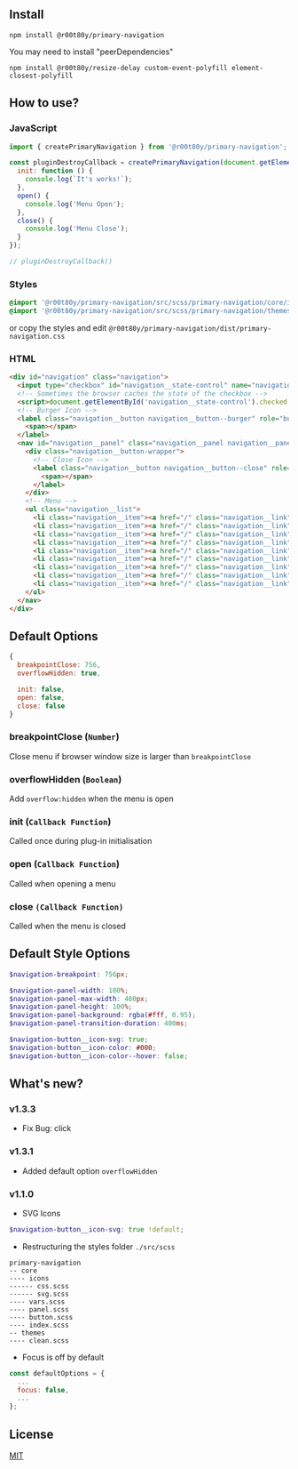 ## Install
```console
npm install @r00t80y/primary-navigation
```
You may need to install "peerDependencies"
```console
npm install @r00t80y/resize-delay custom-event-polyfill element-closest-polyfill
```
## How to use?

### JavaScript
```js
import { createPrimaryNavigation } from '@r00t80y/primary-navigation';

const pluginDestroyCallback = createPrimaryNavigation(document.getElementById('navigation'), {
  init: function () {
    console.log(`It's works!`);
  },
  open() {
    console.log('Menu Open');
  },
  close() {
    console.log('Menu Close');
  }
});

// pluginDestroyCallback()
```

### Styles
```scss
@import '@r00t80y/primary-navigation/src/scss/primary-navigation/core/index';
@import '@r00t80y/primary-navigation/src/scss/primary-navigation/themes/clean';
```
or copy the styles and edit ```@r00t80y/primary-navigation/dist/primary-navigation.css```


### HTML
```html
<div id="navigation" class="navigation">
  <input type="checkbox" id="navigation__state-control" name="navigation__state-control" class="navigation__state-control" checked="false" style="display:none">
  <!-- Sometimes the browser caches the state of the checkbox -->
  <script>document.getElementById('navigation__state-control').checked = false;</script>
  <!-- Burger Icon -->
  <label class="navigation__button navigation__button--burger" role="button" aria-controls="navigation__panel" aria-expanded="false" aria-label="Open menu" for="navigation__state-control" tabindex="0">
    <span></span>
  </label>
  <nav id="navigation__panel" class="navigation__panel navigation__panel--left" data-visible="hidden">
    <div class="navigation__button-wrapper">
      <!-- Close Icon -->
      <label class="navigation__button navigation__button--close" role="button" aria-controls="navigation__panel" aria-expanded="false" aria-label="Close menu" for="navigation__state-control" tabindex="0">
        <span></span>
      </label>
    </div>
    <!-- Menu -->
    <ul class="navigation__list">
      <li class="navigation__item"><a href="/" class="navigation__link">Link 1</a></li>
      <li class="navigation__item"><a href="/" class="navigation__link">Link 2</a></li>
      <li class="navigation__item"><a href="/" class="navigation__link">Link 3</a></li>
      <li class="navigation__item"><a href="/" class="navigation__link">Link 4</a></li>
      <li class="navigation__item"><a href="/" class="navigation__link">Link 5</a></li>
      <li class="navigation__item"><a href="/" class="navigation__link">Link 6</a></li>
      <li class="navigation__item"><a href="/" class="navigation__link">Link 7</a></li>
      <li class="navigation__item"><a href="/" class="navigation__link">Link 8</a></li>
      <li class="navigation__item"><a href="/" class="navigation__link">Link 9</a></li>
    </ul>
  </nav>
</div>
```

## Default Options
```js
{
  breakpointClose: 756,
  overflowHidden: true,

  init: false,
  open: false,
  close: false
}
```

### breakpointClose (`Number`)
Close menu if browser window size is larger than `breakpointClose`

### overflowHidden (`Boolean`)
Add `overflow:hidden` when the menu is open

### init (`Callback Function`)
Called once during plug-in initialisation

### open (`Callback Function`)
Called when opening a menu

### close `(Callback Function)`
Called when the menu is closed

## Default Style Options
```scss
$navigation-breakpoint: 756px;

$navigation-panel-width: 100%;
$navigation-panel-max-width: 400px;
$navigation-panel-height: 100%;
$navigation-panel-background: rgba(#fff, 0.95);
$navigation-panel-transition-duration: 400ms;

$navigation-button__icon-svg: true;
$navigation-button__icon-color: #000;
$navigation-button__icon-color--hover: false;
```

## What's new?
### v1.3.3
- Fix Bug: click

### v1.3.1
- Added default option `overflowHidden`

### v1.1.0
- SVG Icons
```scss
$navigation-button__icon-svg: true !default;
```
- Restructuring the styles folder `./src/scss`
```
primary-navigation
-- core
---- icons
------ css.scss
------ svg.scss
---- vars.scss
---- panel.scss
---- button.scss
---- index.scss
-- themes
---- clean.scss
```
- Focus is off by default
```js
const defaultOptions = {
  ...
  focus: false,
  ...
};
```

## License
[MIT](./LICENSE)

